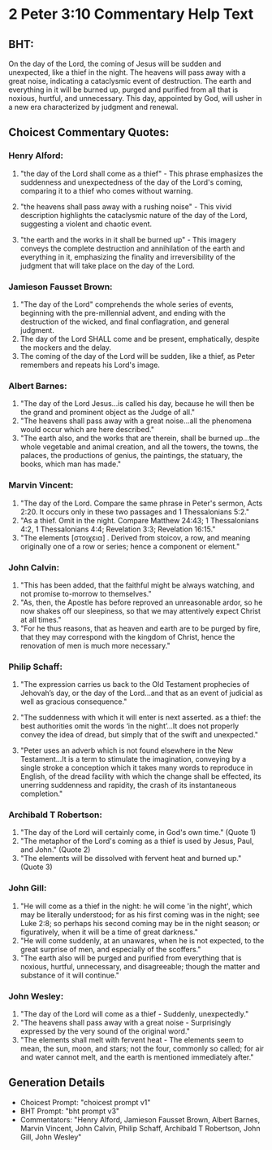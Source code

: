 # 2 Peter 3:10 Commentary Help Text

## BHT:
On the day of the Lord, the coming of Jesus will be sudden and unexpected, like a thief in the night. The heavens will pass away with a great noise, indicating a cataclysmic event of destruction. The earth and everything in it will be burned up, purged and purified from all that is noxious, hurtful, and unnecessary. This day, appointed by God, will usher in a new era characterized by judgment and renewal.

## Choicest Commentary Quotes:
### Henry Alford:
1. "the day of the Lord shall come as a thief" - This phrase emphasizes the suddenness and unexpectedness of the day of the Lord's coming, comparing it to a thief who comes without warning. 

2. "the heavens shall pass away with a rushing noise" - This vivid description highlights the cataclysmic nature of the day of the Lord, suggesting a violent and chaotic event. 

3. "the earth and the works in it shall be burned up" - This imagery conveys the complete destruction and annihilation of the earth and everything in it, emphasizing the finality and irreversibility of the judgment that will take place on the day of the Lord.

### Jamieson Fausset Brown:
1. "The day of the Lord" comprehends the whole series of events, beginning with the pre-millennial advent, and ending with the destruction of the wicked, and final conflagration, and general judgment.
2. The day of the Lord SHALL come and be present, emphatically, despite the mockers and the delay.
3. The coming of the day of the Lord will be sudden, like a thief, as Peter remembers and repeats his Lord's image.

### Albert Barnes:
1. "The day of the Lord Jesus...is called his day, because he will then be the grand and prominent object as the Judge of all."
2. "The heavens shall pass away with a great noise...all the phenomena would occur which are here described."
3. "The earth also, and the works that are therein, shall be burned up...the whole vegetable and animal creation, and all the towers, the towns, the palaces, the productions of genius, the paintings, the statuary, the books, which man has made."

### Marvin Vincent:
1. "The day of the Lord. Compare the same phrase in Peter's sermon, Acts 2:20. It occurs only in these two passages and 1 Thessalonians 5:2."
2. "As a thief. Omit in the night. Compare Matthew 24:43; 1 Thessalonians 4:2, 1 Thessalonians 4:4; Revelation 3:3; Revelation 16:15."
3. "The elements [στοιχεια] . Derived from stoicov, a row, and meaning originally one of a row or series; hence a component or element."

### John Calvin:
1. "This has been added, that the faithful might be always watching, and not promise to-morrow to themselves."
2. "As, then, the Apostle has before reproved an unreasonable ardor, so he now shakes off our sleepiness, so that we may attentively expect Christ at all times."
3. "For he thus reasons, that as heaven and earth are to be purged by fire, that they may correspond with the kingdom of Christ, hence the renovation of men is much more necessary."

### Philip Schaff:
1. "The expression carries us back to the Old Testament prophecies of Jehovah’s day, or the day of the Lord...and that as an event of judicial as well as gracious consequence." 

2. "The suddenness with which it will enter is next asserted. as a thief: the best authorities omit the words ‘in the night’...It does not properly convey the idea of dread, but simply that of the swift and unexpected."

3. "Peter uses an adverb which is not found elsewhere in the New Testament...It is a term to stimulate the imagination, conveying by a single stroke a conception which it takes many words to reproduce in English, of the dread facility with which the change shall be effected, its unerring suddenness and rapidity, the crash of its instantaneous completion."

### Archibald T Robertson:
1. "The day of the Lord will certainly come, in God's own time." (Quote 1)
2. "The metaphor of the Lord's coming as a thief is used by Jesus, Paul, and John." (Quote 2)
3. "The elements will be dissolved with fervent heat and burned up." (Quote 3)

### John Gill:
1. "He will come as a thief in the night: he will come 'in the night', which may be literally understood; for as his first coming was in the night; see Luke 2:8; so perhaps his second coming may be in the night season; or figuratively, when it will be a time of great darkness."
2. "He will come suddenly, at an unawares, when he is not expected, to the great surprise of men, and especially of the scoffers."
3. "The earth also will be purged and purified from everything that is noxious, hurtful, unnecessary, and disagreeable; though the matter and substance of it will continue."

### John Wesley:
1. "The day of the Lord will come as a thief - Suddenly, unexpectedly."
2. "The heavens shall pass away with a great noise - Surprisingly expressed by the very sound of the original word."
3. "The elements shall melt with fervent heat - The elements seem to mean, the sun, moon, and stars; not the four, commonly so called; for air and water cannot melt, and the earth is mentioned immediately after."


## Generation Details
- Choicest Prompt: "choicest prompt v1"
- BHT Prompt: "bht prompt v3"
- Commentators: "Henry Alford, Jamieson Fausset Brown, Albert Barnes, Marvin Vincent, John Calvin, Philip Schaff, Archibald T Robertson, John Gill, John Wesley"
